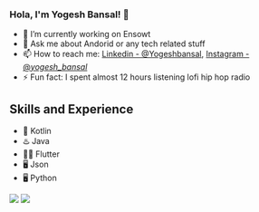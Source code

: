 ### Hola, I'm Yogesh Bansal! 👋

- 🔭 I’m currently working on Ensowt
- 💬 Ask me about Andorid or any tech related stuff
- 📫 How to reach me: [Linkedin - @Yogeshbansal](https://www.linkedin.com/in/yogesh-bansal-988a87155/), [Instagram - @_yogesh_bansal_](https://www.instagram.com/_yogesh_bansal_/)
- ⚡ Fun fact: I spent almost 12 hours listening lofi hip hop radio

## Skills and Experience
* 📱 Kotlin
* ♨️ Java
* 👨‍💻 Flutter
* 🖥️ Json
* 🖥️ Python


<img src="https://github-readme-stats.vercel.app/api/top-langs/?username=yogesh-7&amp;theme=dark&amp;hide_langs_below=1%22%20style=%22max-width:100%">
<img src="https://github-readme-stats.vercel.app/api?username=yogesh-7&&show_icons=true&title_color=ffffff&icon_color=79FE96&text_color=daf7dc&bg_color=191919">
